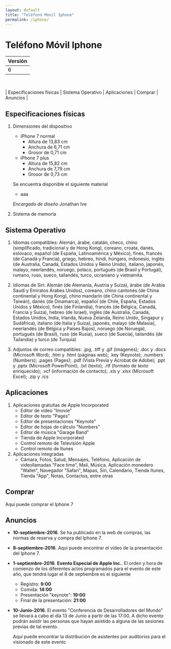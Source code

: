 ```yaml
---
layout: default
title: "Teléfono Móvil Iphone"
permalink: /iphone/
---
```


# Teléfono Móvil Iphone

| Versión |
|---------|
|6        |

<br>

| Especificaciones físicas | Sistema Operativo | Aplicaciones | Comprar | Anuncios |

## Especificaciones físicas

1. Dimensiones del dispositivo
   - iPhone 7 normal
     - Altura de 13,83 cm
     - Anchura de 6,71 cm
     - Grosor de 0,71 cm
   - iPhone 7 plus
     - Altura de 15,82 cm
     - Anchura de 7,79 cm
     - Grosor de 0,73 cm
     
   Se encuentra disponible el siguiente material

   - aaa
   
   *Encargado de diseño* Jonathan Ive

2. Sistema de memoria

## Sistema Operativo

1. Idiomas compatibles: Alemán, árabe, catalán, checo, chino (simplificado,
   tradicional y de Hong Kong), coreano, croata, danés, eslovaco, español (de
   España, Latinoamérica y México), finés, francés (de Canadá y Francia),
   griego, hebreo, hindi, húngaro, indonesio, inglés (de Australia, Canadá, 
   Estados Unidos y Reino Unido), italiano, japonés, malayo, neerlandés, noruego,
   polaco, portugués (de Brasil y Portugal), rumano, ruso, sueco, tailandés,
   turco, ucraniano y vietnamita.

2. Idiomas de Siri: Alemán (de Alemania, Austria y Suiza), árabe (de Arabia
   Saudí y Emiratos Árabes Unidos), coreano, chino cantonés (de China
   continental y Hong Kong), chino mandarín (de China continental y Taiwán),
   danés (de Dinamarca), español (de Chile, España, Estados Unidos y México),
   finés (de Finlandia), francés (de Bélgica, Canadá, Francia y Suiza), hebreo
   (de Israel), inglés (de Australia, Canadá, Estados Unidos, India, Irlanda,
   Nueva Zelanda, Reino Unido, Singapur y Sudáfrica), italiano (de Italia y
   Suiza), japonés, malayo (de Malasia), neerlandés (de Bélgica y Países Bajos),
   noruego (de Noruega), portugués (de Brasil), ruso (de Rusia), sueco (de
   Suecia), tailandés (de Tailandia) y turco (de Turquía)

3. Adjuntos de correo compatibles: .jpg, .tiff y .gif (imágenes); .doc y .docx
   (Microsoft Word); .htm y .html (páginas web); .key (Keynote); .numbers
   (Numbers); .pages (Pages); .pdf (Vista Previa y Acrobat de Adobe); .ppt y
   .pptx (Microsoft PowerPoint); .txt (texto); .rtf (formato de texto
   enriquecido); .vcf (información de contacto); .xls y .xlsx (Microsoft Excel);
   .zip y .ics

## Aplicaciones

1. Aplicaciones gratuitas de Apple Incorporated
   - Editor de vídeo "Imovie"
   - Editor de texto "Pages"
   - Editor de presentaciones "Keynote"
   - Editor de hojas de cálculo "Numbers"
   - Editor de música "Garage Band"
   - Tienda de Apple Incorporated
   - Control remoto de Televisión Apple
   - Control remoto de Itunes
2. Aplicaciones integradas
   - Cámara, Fotos, Salud, Mensajes, Teléfono, Aplicación de videollamadas "Face
     time", Mail, Música, Aplicación monedero "Wallet", Navegador "Safari",
     Mapas, Siri, Calendario, Tienda Itunes, Tienda "App", Notas, Contactos,
     entre otras
        

## Comprar

Aquí puede comprar el Iphone 7

## Anuncios

* **10-septiembre-2016**. Se ha publicado en la web de compras, las normas de
  reserva y compra del Iphone 7.

* **8-septiembre-2016**. Aquí puede encontrar el vídeo de la presentación del
  Iphone 7.

* **1-septiembre-2016**. **Evento Especial de Apple Inc.**. El orden y hora de
  comienzo de los diferentes actos programados para el evento de este año, que
  tendrá lugar el 8 de septiembre es el siguiente
  - Registro: **9:00**
  - Comida: **14:00**
  - Presentación "keynote": **19:00**
  - Final de la presentación: **21:00**

* **10-Junio-2016**. El evento "Conferencia de Desarrolladores del Mundo" se
  llevará a cabo el día 13 de Junio a partir de las 17:00. A dicho evento
  podrán asistir las personas que hayan asistido a alguna de las sesiones
  previas de tal evento.
  
  Aquí puede encontrar la distribución de asistentes por auditorios para el
  visionado de este evento
  
